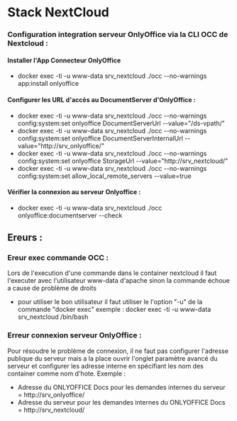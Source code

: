 # Stack NextCloud


### Configuration integration serveur OnlyOffice via la CLI OCC de Nextcloud :

#### Installer l'App Connecteur OnlyOffice
- docker exec -ti -u www-data srv_nextcloud ./occ --no-warnings app:install onlyoffice

#### Configurer les URL d'accès au DocumentServer d'OnlyOffice :
- docker exec -ti -u www-data srv_nextcloud ./occ --no-warnings config:system:set onlyoffice DocumentServerUrl --value="/ds-vpath/"
- docker exec -ti -u www-data srv_nextcloud ./occ --no-warnings config:system:set onlyoffice DocumentServerInternalUrl --value="http://srv_onlyoffice/"
- docker exec -ti -u www-data srv_nextcloud ./occ --no-warnings config:system:set onlyoffice StorageUrl --value="http://srv_nextcloud/"
- docker exec -ti -u www-data srv_nextcloud ./occ --no-warnings config:system:set allow_local_remote_servers  --value=true

#### Vérifier la connexion au serveur Onlyoffice :
- docker exec -ti -u www-data srv_nextcloud ./occ onlyoffice:documentserver --check

## Ereurs :

### Ereur exec commande OCC :
Lors de l'execution d'une commande dans le container nextcloud il faut l'executer avec l'utilisateur www-data d'apache sinon la commande échoue a cause de problème de droits
- pour utiliser le bon utilisateur il faut utiliser le l'option "-u" de la commande "docker exec"
    exemple : docker exec -ti -u www-data srv_nextcloud /bin/bash

### Erreur connexion serveur OnlyOffice :
Pour résoudre le problème de connexion, il ne faut pas configurer l'adresse publique du serveur mais a la place ouvrir l'onglet paramètre avancé du serveur et configurer les adresse interne en spécifiant les nom des container comme nom d'hote.
Exemple :
- Adresse du ONLYOFFICE Docs pour les demandes internes du serveur = http://srv_onlyoffice/
- Adresse du serveur pour les demandes internes du ONLYOFFICE Docs = http://srv_nextcloud/